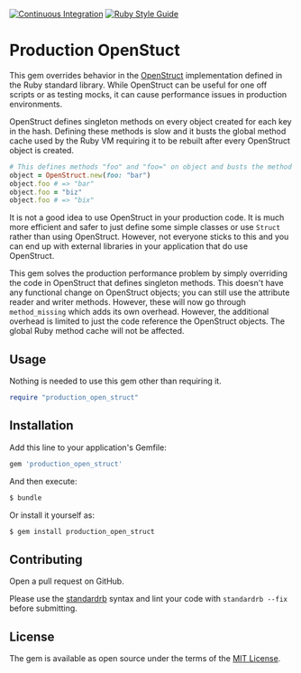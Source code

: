 [![Continuous Integration](https://github.com/bdurand/production_open_struct/actions/workflows/continuous_integration.yml/badge.svg)](https://github.com/bdurand/production_open_struct/actions/workflows/continuous_integration.yml)
[![Ruby Style Guide](https://img.shields.io/badge/code_style-standard-brightgreen.svg)](https://github.com/testdouble/standard)

# Production OpenStuct

This gem overrides behavior in the [OpenStruct](https://github.com/ruby/ostruct) implementation defined in the Ruby standard library. While OpenStruct can be useful for one off scripts or as testing mocks, it can cause performance issues in production environments.

OpenStruct defines singleton methods on every object created for each key in the hash. Defining these methods is slow and it busts the global method cache used by the Ruby VM requiring it to be rebuilt after every OpenStruct object is created.

```ruby
# This defines methods "foo" and "foo=" on object and busts the method cache
object = OpenStruct.new(foo: "bar")
object.foo # => "bar"
object.foo = "biz"
object.foo # => "bix"
```

It is not a good idea to use OpenStruct in your production code. It is much more efficient and safer to just define some simple classes or use `Struct` rather than using OpenStruct. However, not everyone sticks to this and you can end up with external libraries in your application that do use OpenStruct.

This gem solves the production performance problem by simply overriding the code in OpenStruct that defines singleton methods. This doesn't have any functional change on OpenStruct objects; you can still use the attribute reader and writer methods. However, these will now go through `method_missing` which adds its own overhead. However, the additional overhead is limited to just the code reference the OpenStruct objects. The global Ruby method cache will not be affected.

## Usage

Nothing is needed to use this gem other than requiring it.

```ruby
require "production_open_struct"
```

## Installation

Add this line to your application's Gemfile:

```ruby
gem 'production_open_struct'
```

And then execute:
```bash
$ bundle
```

Or install it yourself as:
```bash
$ gem install production_open_struct
```

## Contributing

Open a pull request on GitHub.

Please use the [standardrb](https://github.com/testdouble/standard) syntax and lint your code with `standardrb --fix` before submitting.

## License

The gem is available as open source under the terms of the [MIT License](https://opensource.org/licenses/MIT).
